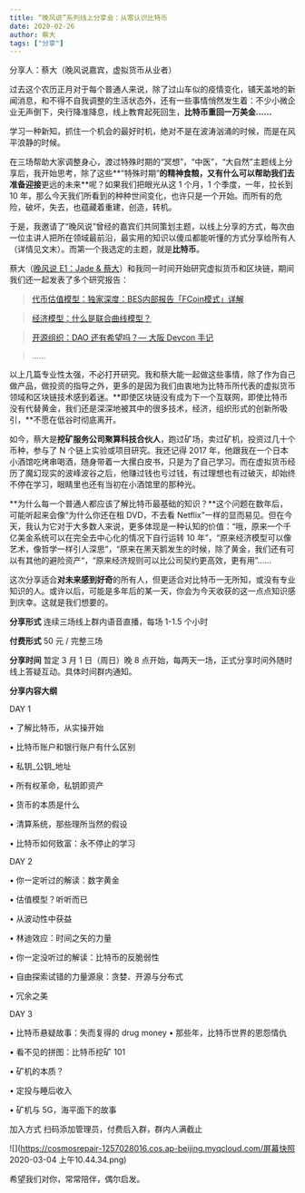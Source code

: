```yaml
---
title: “晚风说”系列线上分享会：从零认识比特币
date: 2020-02-26
author: 蔡大
tags: ["分享"]
---
```


分享人：蔡大（晚风说嘉宾，虚拟货币从业者）

<!--more-->

过去这个农历正月对于每个普通人来说，除了过山车似的疫情变化，铺天盖地的新闻消息，和不得不自我调整的生活状态外，还有一些事情悄然发生着：不少小微企业无声倒下，央行降准降息，线上教育起死回生，**比特币重回一万美金……**

学习一种新知，抓住一个机会的最好时机，绝对不是在波涛汹涌的时候，而是在风平浪静的时候。

在三场帮助大家调整身心，渡过特殊时期的“冥想”，“中医”，“大自然”主题线上分享后，我开始思考，除了这些**“特殊时期”**的精神食粮，又有什么可以帮助我们去准备迎接**更远的未来**呢？如果我们把眼光从这 1 个月，1 个季度，一年，拉长到 10 年，那么今天我们所看到的种种世间变化，也许只是一个开始。而所有的危险，破坏，失去，也蕴藏着重建，创造，转机。

于是，我邀请了“晚风说”曾经的嘉宾们共同策划主题，以线上分享的方式，每次由一位主讲人把所在领域最前沿，最实用的知识以傻瓜都能听懂的方式分享给所有人（详情见文末）。而第一个我选定的主题，就是**比特币**。

蔡大（[晚风说 E1：Jade & 蔡大](https://mp.weixin.qq.com/s?__biz=MzA5Nzk4MDMxMg==&mid=2247484311&idx=1&sn=1148dc18cfa48e1c362e44db9a1b662f&chksm=9099d960a7ee5076288d13d5c486f5f055b4a3b1ecea957f9a9be792aeea275513b7a82e14dd&scene=21#wechat_redirect)）和我同一时间开始研究虚拟货币和区块链，期间我们还一起发表了多个研究报告：

> [代币估值模型：独家深度：BES内部报告「FCoin模式」详解](https://mp.weixin.qq.com/s?__biz=MzA5MzkwOTgxNg==&mid=2448102475&idx=1&sn=e780f7eb73332b6e9a983ccaba33a0d5&scene=21#wechat_redirect)

> [经济模型：什么是联合曲线模型？](https://mp.weixin.qq.com/s?__biz=MzA5Nzk4MDMxMg==&mid=2247484273&idx=1&sn=e1ff5b29f366032ceecdf0a553f42c4a&chksm=9099d986a7ee5090a3a24eb2588246dac26b80b4dbb4481d2010a3e528d7c9479af5052ff636&scene=21#wechat_redirect)

> [开源组织：DAO 还有希望吗？— 大阪 Devcon 手记](https://mp.weixin.qq.com/s?__biz=MzA5Nzk4MDMxMg==&mid=2247484622&idx=1&sn=546affdc1142d58fd8019b558ba51363&chksm=9099de39a7ee572f81c93e17f75d62b01108a08880ecf2d98d45a58765c188cac29e6ad5ec91&scene=21#wechat_redirect)

> ……

以上几篇专业性太强，不必打开研究。我和蔡大能一起做这些事情，除了作为自己做产品，做投资的指导之外，更多的是因为我们由衷地为比特币所代表的虚拟货币领域和区块链技术感到着迷。**即使区块链没有成为下一个互联网，即使比特币没有代替黄金，我们还是深深地被其中的很多技术，经济，组织形式的创新所吸引，**不愿在低谷时彻底离开。

如今，蔡大是**挖矿服务公司聚算科技合伙人**，跑过矿场，卖过矿机，投资过几十个币种，参与了 N 个链上实验或项目研究。我还记得 2017 年，他跟我在一个日本小酒馆吃烤串喝酒，随身带着一大摞白皮书，只是为了自己学习。而在虚拟货币经历了魔幻现实的波峰波谷之后，他赚过钱也亏过钱，有过理想也有过破灭，却始终不停在学习，眼睛里也还有当初在小酒馆里的那种光。

**为什么每一个普通人都应该了解比特币最基础的知识？**这个问题在数年后，可能听起来会像“为什么你还在租 DVD，不去看 Netflix”一样的显而易见。但在今天，我认为它对于大多数人来说，更多体现是一种认知的价值：“哦，原来一个千亿美金系统可以在完全去中心化的情况下自行运转 10 年”，“原来经济模型可以像艺术，像哲学一样引人深思”，“原来在黑天鹅发生的时候，除了黄金，我们还有可以有其他的避险资产“，“原来经济规则可以比公司契约更高效，更有用”……

这次分享适合**对未来感到好奇**的所有人，但更适合对比特币一无所知，或没有专业知识的人。或许以后，可能是多年后的某一天，你会为今天收获的这一点点知识感到庆幸。这就是我们想要的。

**分享形式**   连续三场线上群内语音直播，每场 1-1.5 个小时

**付费形式**   50 元 / 完整三场

**分享时间**   暂定 3 月 1 日（周日）晚 8 点开始，每两天一场，正式分享时间外随时线上答疑互动。具体时间群内通知。

**分享内容大纲** 

DAY 1

• 了解比特币，从实操开始

• 比特币账户和银行账户有什么区别

• 私钥_公钥_地址

• 所有权革命，私钥即资产

• 货币的本质是什么

• 清算系统，那些理所当然的假设

• 比特币如何致富：永不停止的学习

DAY 2


• 你一定听过的解读：数字黄金

• 估值模型？听听而已

• 从波动性中获益

• 林迪效应：时间之矢的力量

• 你一定没听过的解读：比特币的反脆弱性

• 自由探索试错的力量源泉：贪婪、开源与分布式

• 冗余之美

DAY 3

• 比特币悬疑故事：失而复得的 drug money
•
 那些年，比特币世界的恩怨情仇

• 看不见的拼图：比特币挖矿 101

• 矿机的本质？

• 定投与睡后收入

• 矿机与 5G，海平面下的故事

 加入方式   扫码添加管理员，付费后入群，群内人满截止

![](https://cosmosrepair-1257028016.cos.ap-beijing.myqcloud.com/屏幕快照 2020-03-04 上午10.44.34.png)

希望我们对你，常常陪伴，偶尔启发。